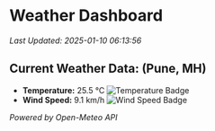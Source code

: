 
# Weather Dashboard

_Last Updated: 2025-01-10 06:13:56_

## Current Weather Data: (Pune, MH)
- **Temperature:** 25.5 °C ![Temperature Badge](https://img.shields.io/badge/Temperature-Medium%20Temp-green)
- **Wind Speed:** 9.1 km/h ![Wind Speed Badge](https://img.shields.io/badge/Wind%20Speed-Low%20Wind-blue)

*Powered by Open-Meteo API*
